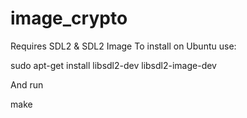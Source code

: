 image_crypto
============

Requires SDL2 & SDL2 Image
To install on Ubuntu use:

  sudo apt-get install libsdl2-dev libsdl2-image-dev
  
And run

  make


